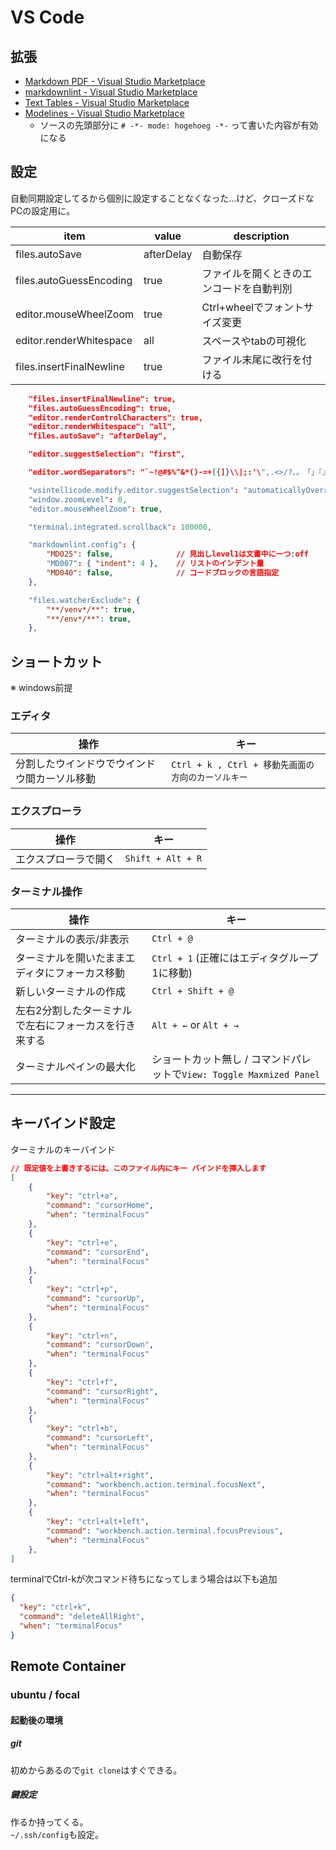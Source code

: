 # VS Code

## 拡張

- [Markdown PDF - Visual Studio Marketplace](https://marketplace.visualstudio.com/items?itemName=yzane.markdown-pdf)
- [markdownlint - Visual Studio Marketplace](https://marketplace.visualstudio.com/items?itemName=DavidAnson.vscode-markdownlint)
- [Text Tables - Visual Studio Marketplace](https://marketplace.visualstudio.com/items?itemName=RomanPeshkov.vscode-text-tables)
- [Modelines - Visual Studio Marketplace](https://marketplace.visualstudio.com/items?itemName=chrislajoie.vscode-modelines)
    - ソースの先頭部分に `# -*- mode: hogehoeg -*-` って書いた内容が有効になる

## 設定

自動同期設定してるから個別に設定することなくなった…けど、クローズドなPCの設定用に。

|item|value|description|
|---|---|---|
|files.autoSave|afterDelay|自動保存|
|files.autoGuessEncoding|true|ファイルを開くときのエンコードを自動判別|
|editor.mouseWheelZoom|true|Ctrl+wheelでフォントサイズ変更|
|editor.renderWhitespace|all|スペースやtabの可視化|
|files.insertFinalNewline|true|ファイル末尾に改行を付ける|

```json
    "files.insertFinalNewline": true,
    "files.autoGuessEncoding": true,
    "editor.renderControlCharacters": true,
    "editor.renderWhitespace": "all",
    "files.autoSave": "afterDelay",

    "editor.suggestSelection": "first",

    "editor.wordSeparators": "`~!@#$%^&*()-=+[{]}\\|;:'\",.<>/?、。　「」『』【】（）",

    "vsintellicode.modify.editor.suggestSelection": "automaticallyOverrodeDefaultValue",
    "window.zoomLevel": 0,
    "editor.mouseWheelZoom": true,

    "terminal.integrated.scrollback": 100000,

    "markdownlint.config": {
        "MD025": false,              // 見出しlevel1は文書中に一つ:off
        "MD007": { "indent": 4 },    // リストのインデント量
        "MD040": false,              // コードブロックの言語指定
    },

    "files.watcherExclude": {
        "**/venv*/**": true,
        "**/env*/**": true,
    },

```

## ショートカット

※ windows前提

### エディタ

|操作|キー|
|---|---|
|分割したウインドウでウインドウ間カーソル移動|`Ctrl + k , Ctrl + 移動先画面の方向のカーソルキー`|

### エクスプローラ

|操作|キー|
|---|---|
|エクスプローラで開く|`Shift + Alt + R`|

### ターミナル操作

|操作|キー|
|---|---|
|ターミナルの表示/非表示|`Ctrl + @`|
|ターミナルを開いたままエディタにフォーカス移動|`Ctrl + 1` (正確にはエディタグループ1に移動)|
|新しいターミナルの作成|`Ctrl + Shift + @`|
|左右2分割したターミナルで左右にフォーカスを行き来する|`Alt + ←` or `Alt + →`|
|ターミナルペインの最大化|ショートカット無し / コマンドパレットで`View: Toggle Maxmized Panel`|

---

## キーバインド設定

ターミナルのキーバインド

```json
// 既定値を上書きするには、このファイル内にキー バインドを挿入します
[
    {
        "key": "ctrl+a",
        "command": "cursorHome",
        "when": "terminalFocus"
    },
    {
        "key": "ctrl+e",
        "command": "cursorEnd",
        "when": "terminalFocus"
    },
    {
        "key": "ctrl+p",
        "command": "cursorUp",
        "when": "terminalFocus"
    },
    {
        "key": "ctrl+n",
        "command": "cursorDown",
        "when": "terminalFocus"
    },
    {
        "key": "ctrl+f",
        "command": "cursorRight",
        "when": "terminalFocus"
    },
    {
        "key": "ctrl+b",
        "command": "cursorLeft",
        "when": "terminalFocus"
    },
    {
        "key": "ctrl+alt+right",
        "command": "workbench.action.terminal.focusNext",
        "when": "terminalFocus"
    },
    {
        "key": "ctrl+alt+left",
        "command": "workbench.action.terminal.focusPrevious",
        "when": "terminalFocus"
    },
]
```

terminalでCtrl-kが次コマンド待ちになってしまう場合は以下も追加

```json
{
  "key": "ctrl+k",
  "command": "deleteAllRight",
  "when": "terminalFocus"
}
```

## Remote Container

### ubuntu / focal

#### 起動後の環境

##### git

初めからあるので`git clone`はすぐできる。

##### 鍵設定

作るか持ってくる。  
`~/.ssh/config`も設定。
